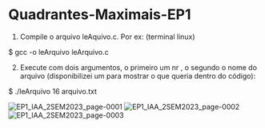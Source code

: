 # Quadrantes-Maximais-EP1

1) Compile o arquivo leAquivo.c. Por ex: (terminal linux) 

$ gcc -o leArquivo leArquivo.c

2) Execute com dois argumentos, o primeiro um nr , o segundo o nome do arquivo (disponibilizei um para mostrar o que queria dentro do código): 

$ ./leArquivo 16 arquivo.txt


![EP1_IAA_2SEM2023_page-0001](https://github.com/cintra1/Quadrantes-Maximais-EP1/assets/101955322/4a59ac9c-15c8-45e5-a194-2ef8c69e0968)
![EP1_IAA_2SEM2023_page-0002](https://github.com/cintra1/Quadrantes-Maximais-EP1/assets/101955322/f2932375-1b1e-4660-8780-c63ea41e5c94)
![EP1_IAA_2SEM2023_page-0003](https://github.com/cintra1/Quadrantes-Maximais-EP1/assets/101955322/13ffe5f3-fcc4-4435-aae3-f16e1a08f3cb)
